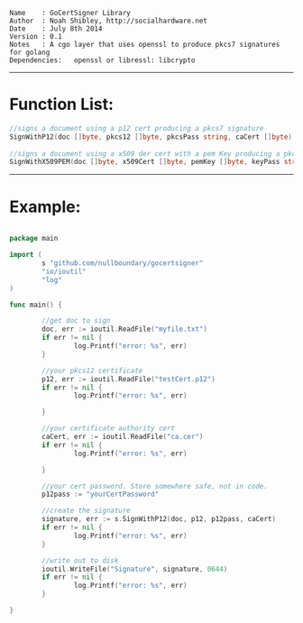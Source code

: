     Name    : GoCertSigner Library                      
    Author  : Noah Shibley, http://socialhardware.net                       
    Date    : July 8th 2014                                 
    Version : 0.1                                               
    Notes   : A cgo layer that uses openssl to produce pkcs7 signatures for golang
    Dependencies:   openssl or libressl: libcrypto

***
# Function List:
```go
//signs a document using a p12 cert producing a pkcs7 signature
SignWithP12(doc []byte, pkcs12 []byte, pkcsPass string, caCert []byte) (signature []byte, err error) 
        
//signs a document using a x509 der cert with a pem Key producing a pkcs7 signature
SignWithX509PEM(doc []byte, x509Cert []byte, pemKey []byte, keyPass string, caCert []byte) (signature []byte, err error)
```
***

# Example:

```go

package main

import (
        s "github.com/nullboundary/gocertsigner"
        "io/ioutil"
        "log"
)

func main() {

        //get doc to sign
        doc, err := ioutil.ReadFile("myfile.txt")
        if err != nil {
                log.Printf("error: %s", err)
        }

        //your pkcs12 certificate
        p12, err := ioutil.ReadFile("testCert.p12")
        if err != nil {
                log.Printf("error: %s", err)

        }

        //your certificate authority cert
        caCert, err := ioutil.ReadFile("ca.cer")
        if err != nil {
                log.Printf("error: %s", err)

        }

        //your cert password. Store somewhere safe, not in code.
        p12pass := "yourCertPassword"

        //create the signature
        signature, err := s.SignWithP12(doc, p12, p12pass, caCert)
        if err != nil {
                log.Printf("error: %s", err)
        }

        //write out to disk
        ioutil.WriteFile("Signature", signature, 0644)
        if err != nil {
                log.Printf("error: %s", err)
        }

}
```
